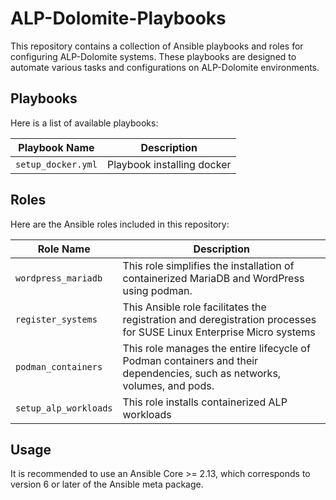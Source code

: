 # ALP-Dolomite-Playbooks

This repository contains a collection of Ansible playbooks and roles for configuring ALP-Dolomite systems. These playbooks are designed to automate various tasks and configurations on ALP-Dolomite environments.

## Playbooks

Here is a list of available playbooks:

| Playbook Name                   | Description                                          |
|---------------------------------|------------------------------------------------------|
| `setup_docker.yml`         | Playbook installing docker                                |

## Roles

Here are the Ansible roles included in this repository:

| Role Name                      | Description                                          |
|---------------------------------|------------------------------------------------------|
| `wordpress_mariadb`            | This role simplifies the installation of containerized MariaDB and WordPress using podman. |
| `register_systems`            | This Ansible role facilitates the registration and deregistration processes for SUSE Linux Enterprise Micro systems |
| `podman_containers`            | This role manages the entire lifecycle of Podman containers and their dependencies, such as networks, volumes, and pods. |
| `setup_alp_workloads`          | This role installs containerized ALP workloads         |

## Usage

It is recommended to use an Ansible Core >= 2.13, which corresponds to version 6 or later of the Ansible meta package.
